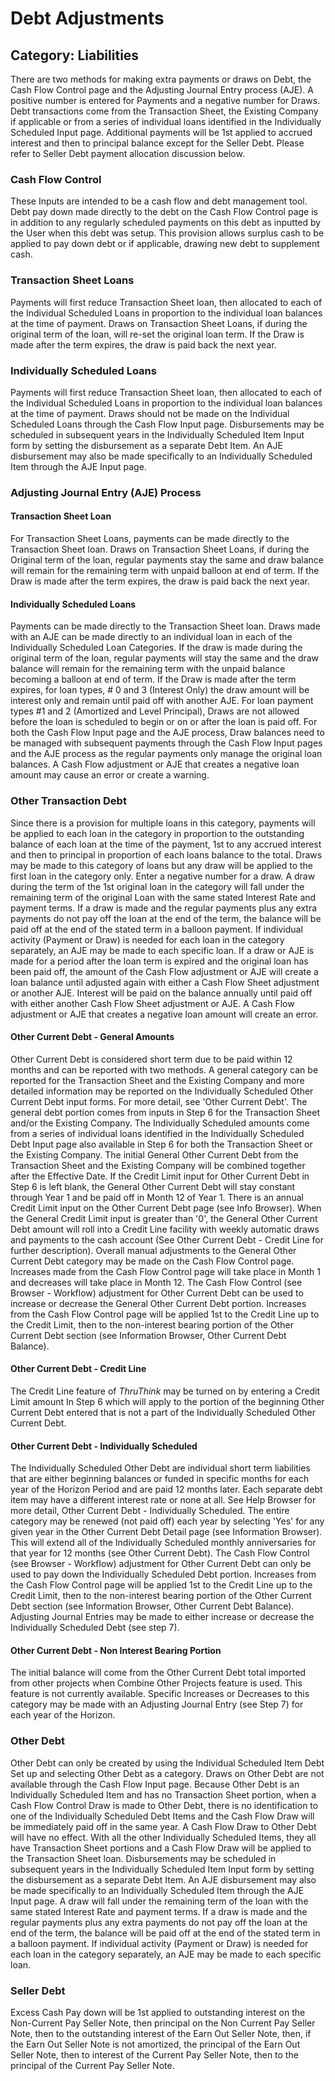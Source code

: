 # Debt Adjustments
## Category: Liabilities
There are two methods for making extra payments or draws on Debt, the Cash Flow Control page and the Adjusting Journal Entry process (AJE).
A positive number is entered for Payments and a negative number for Draws.
Debt transactions come from the Transaction Sheet, the Existing Company if applicable or from a series of individual loans identified in the Individually Scheduled Input page.
Additional payments will be 1st applied to accrued interest and then to principal balance except for the Seller Debt. Please refer to Seller Debt payment allocation discussion below.
### Cash Flow Control
These Inputs are intended to be a cash flow and debt management tool. Debt pay down made directly to the debt on the Cash Flow Control page is in addition to any regularly scheduled payments on this debt as inputted by the User when this debt was setup. This provision allows surplus cash to be applied to pay down debt or if applicable, drawing new debt to supplement cash.
### Transaction Sheet Loans
Payments will first reduce Transaction Sheet loan, then allocated to each of the Individual Scheduled Loans in proportion to the individual loan balances at the time of payment.
Draws on Transaction Sheet Loans, if during the original term of the loan, will re-set the original loan term. If the Draw is made after the term expires, the draw is paid back the next year.
### Individually Scheduled Loans
Payments will first reduce Transaction Sheet loan, then allocated to each of the Individual Scheduled Loans in proportion to the individual loan balances at the time of payment.
Draws should not be made on the Individual Scheduled Loans through the Cash Flow Input page. Disbursements may be scheduled in subsequent years in the Individually Scheduled Item Input form by setting the disbursement as a separate Debt Item. An AJE disbursement may also be made specifically to an Individually Scheduled Item through the AJE Input page.
### Adjusting Journal Entry (AJE) Process
#### Transaction Sheet Loan
For Transaction Sheet Loans, payments can be made directly to the Transaction Sheet loan.
Draws on Transaction Sheet Loans, if during the Original term of the loan, regular payments stay the same and draw balance will remain for the remaining term with unpaid balloon at end of term. If the Draw is made after the term expires, the draw is paid back the next year.
#### Individually Scheduled Loans
Payments can be made directly to the Transaction Sheet loan.
Draws made with an AJE can be made directly to an individual loan in each of the Individually Scheduled Loan Categories. If the draw is made during the original term of the loan, regular payments will stay the same and the draw balance will remain for the remaining term with the unpaid balance becoming a balloon at end of term. If the Draw is made after the term expires, for loan types, # 0 and 3 (Interest Only) the draw amount will be interest only and remain until paid off with another AJE. For loan payment types #1 and 2 (Amortized and Level Principal), Draws are not allowed before the loan is scheduled to begin or on or after the loan is paid off.
For both the Cash Flow Input page and the AJE process, Draw balances need to  be managed with subsequent payments through the Cash Flow Input pages and the AJE process as the regular payments only manage the original loan balances.
A Cash Flow adjustment or AJE that creates a negative loan amount may cause an error or create a warning.
### Other Transaction Debt
Since there is a provision for multiple loans in this category, payments will be applied to each loan in the category in proportion to the outstanding balance of each loan at the time of the payment, 1st to any accrued interest and then to principal in proportion of each loans balance to the total.
Draws may be made to this category of loans but any draw will be applied to the first loan in the category only. Enter a negative number for a draw. A draw during the term of the 1st original loan in the category will fall under the remaining term of the original Loan with the same stated Interest Rate and payment terms.
If a draw is made and the regular payments plus any extra payments do not pay off the loan at the end of the term, the balance will be paid off at the end of the stated term in a balloon payment.
If individual activity (Payment or Draw) is needed for each loan in the category separately, an AJE may be made to each specific loan.
If a draw or AJE is made for a period after the loan term is expired and the original loan has been paid off, the amount of the Cash Flow adjustment or AJE will create a loan balance until adjusted again with either a Cash Flow Sheet adjustment or another AJE. Interest will be paid on the balance annually until paid off with either another Cash Flow Sheet adjustment or AJE.
A Cash Flow adjustment or AJE that creates a negative loan amount will create an error.
#### Other Current Debt - General Amounts
Other Current Debt is considered short term due to be paid within 12 months and can be reported with two methods. A general category can be reported for the Transaction Sheet and the Existing Company  and more detailed information may be reported on the Individually Scheduled Other Current Debt input forms. For more detail, see 'Other Current Debt'.
The general debt portion comes from inputs in Step 6 for the Transaction Sheet and/or the Existing Company. The Individually Scheduled amounts come from a series of individual loans identified in the Individually Scheduled Debt Input page also available in Step 6 for both the Transaction Sheet or the Existing Company.
The initial General Other Current Debt from the Transaction Sheet and the Existing Company will be combined together after the Effective Date. If the Credit Limit input for Other Current Debt in Step 6 is left blank, the General Other Current Debt will stay constant through Year 1 and be paid off in Month 12 of Year 1.
There is an annual Credit Limit input on the Other Current Debt page (see Info Browser). When the General Credit Limit input is greater than '0', the General Other Current Debt amount will roll into a Credit Line facility with weekly automatic draws and payments to the cash account (See Other Current Debt - Credit Line for further description).
Overall manual adjustments to the General Other Current Debt category may be made on the Cash Flow Control page. Increases made from the Cash Flow Control page will take place in Month 1 and decreases will take place in Month 12.
The Cash Flow Control (see Browser - Workflow) adjustment for Other Current Debt can be used to increase or decrease the General Other Current Debt portion. Increases from the Cash Flow Control page will be applied 1st to the Credit Line up to the Credit Limit, then to the non-interest bearing portion of the Other Current Debt section (see Information Browser, Other Current Debt Balance).
#### Other Current Debt - Credit Line
The Credit Line feature of *ThruThink* may be turned on by entering a Credit Limit amount In Step 6 which will apply to the portion of the beginning Other Current Debt entered that is not a part of the Individually Scheduled Other Current Debt.
#### Other Current Debt - Individually Scheduled
The Individually Scheduled Other Debt are individual short term liabilities that are either beginning balances or funded in specific months for each year of the Horizon Period and are paid 12 months later. Each separate debt item may have a different interest rate or none at all. See Help Browser for more detail, Other Current Debt - Individually Scheduled.
The entire category may be renewed (not paid off) each year by selecting 'Yes' for any given year in the Other Current Debt Detail page (see Information Browser). This will extend all of the Individually Scheduled monthly anniversaries for that year for 12 months (see Other Current Debt).
The Cash Flow Control (see Browser - Workflow) adjustment for Other Current Debt can only be used to pay down the Individually Scheduled Debt portion. Increases from the Cash Flow Control page will be applied 1st to the Credit Line up to the Credit Limit, then to the non-interest bearing portion of the Other Current Debt section (see Information Browser, Other Current Debt Balance).
Adjusting Journal Entries may be made to either increase or decrease the Individually Scheduled Debt (see step 7).
#### Other Current Debt - Non Interest Bearing Portion
The initial balance will come from the Other Current Debt total imported from other projects when Combine Other Projects feature is used. This feature is not currently available.
Specific Increases or Decreases to this category may be made with an Adjusting Journal Entry (see Step 7) for each year of the Horizon.
### Other Debt
Other Debt can only be created by using the Individual Scheduled Item Debt Set up and selecting Other Debt as a category.
Draws on Other Debt are not available through the Cash Flow Input page. Because Other Debt is an Individually Scheduled Item and has no Transaction Sheet portion, when a Cash Flow Control Draw is made to Other Debt, there is no identification to one of the Individually Scheduled Debt Items and the Cash Flow Draw will be immediately paid off in the same year. A Cash Flow Draw to Other Debt will have no effect. With all the other Individually Scheduled Items, they all have Transaction Sheet portions and a Cash Flow Draw will be applied to the Transaction Sheet loan.
Disbursements may be scheduled in subsequent years in the Individually Scheduled Item Input form by setting the disbursement as a separate Debt Item. An AJE disbursement may also be made specifically to an Individually Scheduled Item through the AJE Input page. A draw will fall under the remaining term of the loan with the same stated Interest Rate and payment terms.
If a draw is made and the regular payments plus any extra payments do not pay off the loan at the end of the term, the balance will be paid off at the end of the stated term in a balloon payment.
If individual activity (Payment or Draw) is needed for each loan in the category separately, an AJE may be made to each specific loan.
### Seller Debt
Excess Cash Pay down will be 1st applied to outstanding interest on the Non-Current Pay Seller Note, then principal on the Non Current Pay Seller Note, then to the outstanding interest of the Earn Out Seller Note, then, if the Earn Out Seller Note is not amortized, the  principal of the Earn Out Seller Note, then to interest of the Current Pay Seller Note, then to the principal of the Current Pay Seller Note.
